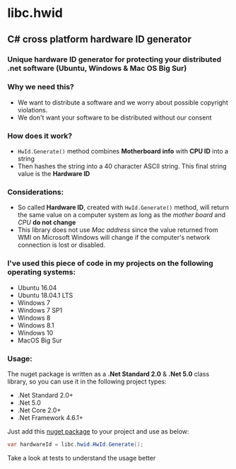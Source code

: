 # libc.hwid
## C# cross platform hardware ID generator
### Unique hardware ID generator for protecting your distributed .net software (Ubuntu, Windows & Mac OS Big Sur)

### Why we need this?
- We want to distribute a software and we worry about possible copyright violations.
- We don't want your software to be distributed without our consent

### How does it work?
- `HwId.Generate()` method combines __Motherboard info__ with __CPU ID__ into a string
- Then hashes the string into a 40 character ASCII string. This final string value is the __Hardware ID__

### Considerations:
- So called __Hardware ID__, created with `HwId.Generate()` method, will return the same value on a computer system as long as the _mother board_ and _CPU_ __do not change__
- This library does not use _Mac address_ since the value returned from WMI on Microsoft Windows will change if the computer's network connection is lost or disabled.

### I've used this piece of code in my projects on the following operating systems:
- Ubuntu 16.04
- Ubuntu 18.04.1 LTS
- Windows 7
- Windows 7 SP1
- Windows 8
- Windows 8.1
- Windows 10
- MacOS Big Sur

### Usage:
The nuget package is written as a __.Net Standard 2.0__ & __.Net 5.0__ class library, so you can use it in the following project types:
- .Net Standard 2.0+
- .Net 5.0
- .Net Core 2.0+
- .Net Framework 4.6.1+

Just add this [nuget package](https://www.nuget.org/packages/libc.hwid/) to your project and use as below:
```csharp
var hardwareId = libc.hwid.HwId.Generate();
```
Take a look at tests to understand the usage better
